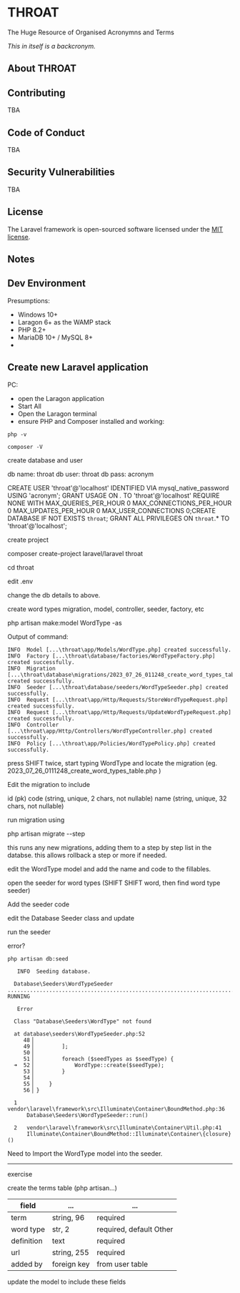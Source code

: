 # THROAT

The Huge Resource of Organised Acronymns and Terms

*This in itself is a backcronym.*

## About THROAT


## Contributing

TBA

## Code of Conduct

TBA

## Security Vulnerabilities

TBA

## License

The Laravel framework is open-sourced software licensed under the [MIT license](https://opensource.org/licenses/MIT).

## Notes
## Dev Environment

Presumptions:
- Windows 10+
- Laragon 6+ as the WAMP stack
- PHP 8.2+
- MariaDB 10+ / MySQL 8+
-


## Create new Laravel application
PC:
- open the Laragon application
- Start All
- Open the Laragon terminal
- ensure PHP and Composer installed and working:
```shell
php -v
```
```shell
composer -V
```
create database and user

db name: throat
db user: throat
db pass: acronym

CREATE USER 'throat'@'localhost' IDENTIFIED VIA mysql_native_password USING 'acronym';
GRANT USAGE ON *.* TO 'throat'@'localhost' REQUIRE NONE WITH MAX_QUERIES_PER_HOUR 0 MAX_CONNECTIONS_PER_HOUR 0 MAX_UPDATES_PER_HOUR 0 MAX_USER_CONNECTIONS 0;CREATE DATABASE IF NOT EXISTS `throat`;
GRANT ALL PRIVILEGES ON `throat`.* TO 'throat'@'localhost';


create project

composer create-project laravel/laravel throat

cd throat

edit .env

change the db details to above.

create word types migration, model, controller, seeder, factory, etc

php artisan make:model WordType -as

Output of command:
```text
INFO  Model [...\throat\app/Models/WordType.php] created successfully.
INFO  Factory [...\throat\database/factories/WordTypeFactory.php] created successfully.
INFO  Migration [...\throat\database\migrations/2023_07_26_011248_create_word_types_table.php] created successfully.
INFO  Seeder [...\throat\database/seeders/WordTypeSeeder.php] created successfully.
INFO  Request [...\throat\app/Http/Requests/StoreWordTypeRequest.php] created successfully.
INFO  Request [...\throat\app/Http/Requests/UpdateWordTypeRequest.php] created successfully.
INFO  Controller [...\throat\app/Http/Controllers/WordTypeController.php] created successfully.
INFO  Policy [...\throat\app/Policies/WordTypePolicy.php] created successfully.
```

press SHIFT twice, start typing WordType and locate the migration (eg. 2023_07_26_0111248_create_word_types_table.php )

Edit the migration to include

id (pk)
code (string, unique, 2 chars, not nullable)
name (string, unique, 32 chars, not nullable)

run migration using

php artisan migrate --step

this runs any new migrations, adding them to a step by step list in the databse. this allows rollback a step or more if needed.

edit the WordType model and add the name and code to the fillables.


open the seeder for word types (SHIFT SHIFT word, then find word type seeder)

Add the seeder code

edit the Database Seeder class and update


run the seeder


error?

```text
php artisan db:seed

   INFO  Seeding database.

  Database\Seeders\WordTypeSeeder .......................................................................................................... RUNNING

   Error

  Class "Database\Seeders\WordType" not found

  at database\seeders\WordTypeSeeder.php:52
     48▕
     49▕         ];
     50▕
     51▕         foreach ($seedTypes as $seedType) {
  ➜  52▕             WordType::create($seedType);
     53▕         }
     54▕
     55▕     }
     56▕ }

  1   vendor\laravel\framework\src\Illuminate\Container\BoundMethod.php:36
      Database\Seeders\WordTypeSeeder::run()

  2   vendor\laravel\framework\src\Illuminate\Container\Util.php:41
      Illuminate\Container\BoundMethod::Illuminate\Container\{closure}()

```

Need to Import the WordType model into the seeder.

---

exercise

create the terms table (php artisan...)

| field | ... | ... |
|-------|--------|------|
| term | string, 96 | required |
| word type | str, 2 | required, default Other |
| definition | text | required |
| url | string, 255 | required |
| added by | foreign key | from user table |

update the model to include these fields

